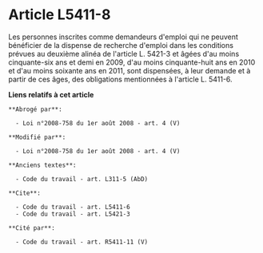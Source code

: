 # Article L5411-8

Les personnes inscrites comme demandeurs d'emploi qui ne peuvent bénéficier de la dispense de recherche d'emploi dans les
conditions prévues au deuxième alinéa de l'article L. 5421-3 et âgées d'au moins cinquante-six ans et demi en 2009, d'au
moins cinquante-huit ans en 2010 et d'au moins soixante ans en 2011, sont dispensées, à leur demande et à partir de ces âges,
des obligations mentionnées à l'article L. 5411-6.

**Liens relatifs à cet article**

	**Abrogé par**:

	  - Loi n°2008-758 du 1er août 2008 - art. 4 (V)

	**Modifié par**:

	  - Loi n°2008-758 du 1er août 2008 - art. 4 (V)

	**Anciens textes**:

	  - Code du travail - art. L311-5 (AbD)

	**Cite**:

	  - Code du travail - art. L5411-6
	  - Code du travail - art. L5421-3

	**Cité par**:

	  - Code du travail - art. R5411-11 (V)
